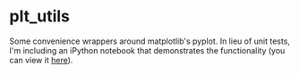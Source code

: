 # plt_utils
Some convenience wrappers around matplotlib's pyplot.  In lieu of unit tests, I'm including an 
iPython notebook that demonstrates the functionality (you can view it [here](http://nbviewer.ipython.org/github/bbabenko/plt_utils/blob/master/plt_utils.ipynb)).
